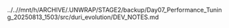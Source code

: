 ../..//mnt/h/ARCHIVE/.UNWRAP/STAGE2/backup/Day07_Performance_Tuning_20250813_1503/src/duri_evolution/DEV_NOTES.md